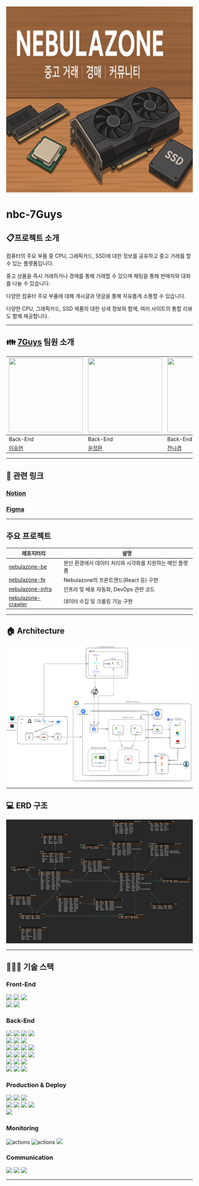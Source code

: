<p><img src="/images/cover-image.png" height="500" width=100%></p>

# nbc-7Guys

## 📋프로젝트 소개

컴퓨터의 주요 부품 중 CPU, 그래픽카드, SSD에 대한 정보를 공유하고 중고 거래를 할 수 있는 플랫폼입니다.

중고 상품을 즉시 거래하거나 경매를 통해 거래할 수 있으며 채팅을 통해 판매자와 대화를 나눌 수 있습니다.

다양한 컴퓨터 주요 부품에 대해 게시글과 댓글을 통해 자유롭게 소통할 수 있습니다.

다양한 CPU, 그래픽카드, SSD 제품의 대한 상세 정보와 함께, 여러 사이트의 통합 리뷰도 함께 제공합니다.

---

## 👪 [7Guys](https://github.com/orgs/Foodlier/teams/the-table) 팀원 소개

| <img src = https://github.com/SeungHyunLee054.png width="200" height="200"> | <img src = https://github.com/dungbik.png width="200" height="200"> | <img src = https://github.com/nagul2.png width="200" height="200"> | <img src = https://github.com/sukh115.png width="200" height="200"> | <img src = https://github.com/Uguls.png width="200" height="200"> |
|-----------------------------------------------------------------------------|---------------------------------------------------------------------|--------------------------------------------------------------------|---------------------------------------------------------------------|-------------------------------------------------------------------|
| Back-End                                                                    | Back-End                                                            | Back-End                                                           | Back-End                                                            | Back-End                                                          |
| [이승현](https://github.com/SeungHyunLee054)                                   | [윤정환](https://github.com/dungbik)                                   | [전나겸](https://github.com/nagul2)                                   | [정석현](https://github.com/sukh115)                                   | [박형우](https://github.com/Uguls)                                   |

---

## 🔗 관련 링크

### [Notion](https://www.notion.so/teamsparta/7-7-Guys-2002dc3ef51480c4b69be6cacc2b97e0)

### [Figma](https://www.figma.com/design/RNR12MBlgLh98hDGY35yiB/Untitled?node-id=0-1&p=f&t=uKkkIZnMAJaMNCI9-0)

---

## 주요 프로젝트

| 레포지터리                                                                 | 설명                               |
|-----------------------------------------------------------------------|----------------------------------|
| [nebulazone-be](https://github.com/nbc-7Guys/nebulazone)              | 분산 환경에서 데이터 처리와 시각화를 지원하는 메인 플랫폼 |
| [nebulazone-fe](https://github.com/nbc-7Guys/nebulazone-fe)           | Nebulazone의 프론트엔드(React 등) 구현    |
| [nebulazone-infra](https://github.com/nbc-7Guys/nebulazone-infra)     | 인프라 및 배포 자동화, DevOps 관련 코드       |
| [nebulazone-crawler](https://github.com/nbc-7Guys/nebulazone-crawler) | 데이터 수집 및 크롤링 기능 구현               |

---

## 🏠 Architecture

![Architecture](/images/nebulazone-architecture.png)

---

## 💻 ERD 구조

![ERD](/images/erd.png)

---

## 🧑🏻‍🔧 기술 스택

### Front-End

<img src="https://img.shields.io/badge/React-61DAFB?&logo=react&logoColor=white"> <img src="https://img.shields.io/badge/Axios-ff3399?&logo=Axios&logoColor=white"> <img src="https://img.shields.io/badge/JavaScript-F7DF1E?&logo=javascript&logoColor=white">
<br>
<img src="https://img.shields.io/badge/Vite-646CFF?&logo=vite&logoColor=white"> <img src="https://img.shields.io/badge/WebStorm-000000?&logo=webstorm&logoColor=white">

### Back-End

<img src="https://img.shields.io/badge/Java-007396?&logo=java&logoColor=white"> <img src="https://img.shields.io/badge/Spring boot-6DB33F?&logo=springboot&logoColor=white"> <img src="https://img.shields.io/badge/Spring JPA-6DB33F?&logo=SpringJPA&logoColor=white"> <img src="https://img.shields.io/badge/Gradle-02303A?&logo=gradle&logoColor=white">
<br>
<img src="https://img.shields.io/badge/Spring Security-6DB33F?&logo=springsecurity&logoColor=white"> <img src="https://img.shields.io/badge/Json web tokens-000000?&logo=jsonwebtokens&logoColor=white"> <img src="https://img.shields.io/badge/OAUTH2-EC1C24?&logo=Authy&logoColor=white">
<br>
<img src="https://img.shields.io/badge/MySQL-4479A1?&logo=MySQL&logoColor=white"> <img src="https://img.shields.io/badge/Redis-DC382D?&logo=redis&logoColor=white"> <img src="https://img.shields.io/badge/QueryDSL-2599ED?&logo=querydsl&logoColor=white"> <img src="https://img.shields.io/badge/Elasticsearch-005571?&logo=elasticsearch&logoColor=white">
<br>
<img src="https://img.shields.io/badge/JUnit5-25A162?&logo=junit5&logoColor=white"> <img src="https://img.shields.io/badge/Mockito-008D62?&logo=Mockito&logoColor=white"> <img src="https://img.shields.io/badge/Beats-005571?&logo=beats&logoColor=white"> <img src="https://img.shields.io/badge/Logstash-005571?&logo=logstash&logoColor=white">
<br>
<img src="https://img.shields.io/badge/IntelliJ IDEA-000000?&logo=intellijidea&logoColor=white"> <img src="https://img.shields.io/badge/postman-FF6C37?&logo=postman&logoColor=white"> <img src="https://img.shields.io/badge/Swagger-85EA2D?&logo=swagger&logoColor=white"> 
<br>
<img src="https://img.shields.io/badge/WebSocket-FF6C37"> <img src="https://img.shields.io/badge/Stomp-000000"> <img src="https://img.shields.io/badge/Sockjs-000000"> 
<br>

### Production & Deploy

<img src="https://img.shields.io/badge/kubernetes-%23326ce5.svg?&logo=kubernetes&logoColor=white"> <img src="https://img.shields.io/badge/Google Cloud Storage-AECBFA?&logo=googlecloudstorage&logoColor=white"> <img src="https://img.shields.io/badge/Google Cloud-4285F4?&logo=googlecloud&logoColor=white">
<br>
<img src="https://img.shields.io/badge/Github-181717?&logo=github&logoColor=white"> <img src="https://img.shields.io/badge/Github Actions-2088FF?&logo=githubactions&logoColor=white"> <img src="https://img.shields.io/badge/Git-F05032?&logo=git&logoColor=white"> <img src="https://img.shields.io/badge/Vercel-000000?&logo=vercel&logoColor=white">
<br>
<img src="https://img.shields.io/badge/Argo-EF7B4D?&logo=argo&logoColor=white">

### Monitoring

<img src="https://img.shields.io/badge/Prometheus-E6522C?&logo=prometheus&logoColor=white" alt="actions"> <img src="https://img.shields.io/badge/Grafana-F46800?&logo=grafana&logoColor=white" alt="actions"> <img src="https://img.shields.io/badge/Kibana-005571?&logo=kibana&logoColor=white">

### Communication

<img src="https://img.shields.io/badge/Slack-4A154B?&logo=slack&logoColor=white"> <img src="https://img.shields.io/badge/Notion-000000?&logo=notion&logoColor=white"> <img src="https://img.shields.io/badge/Zep-6758FF">

---

